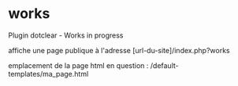 # works
Plugin dotclear - Works in progress

affiche une page publique à l'adresse [url-du-site]/index.php?works

emplacement de la page html en question : /default-templates/ma_page.html
